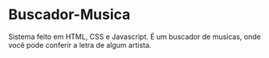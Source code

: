 # Buscador-Musica

Sistema feito em HTML, CSS e Javascript. É um buscador de musicas, onde você pode conferir a letra de algum artista.
